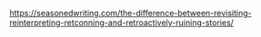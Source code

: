 https://seasonedwriting.com/the-difference-between-revisiting-reinterpreting-retconning-and-retroactively-ruining-stories/